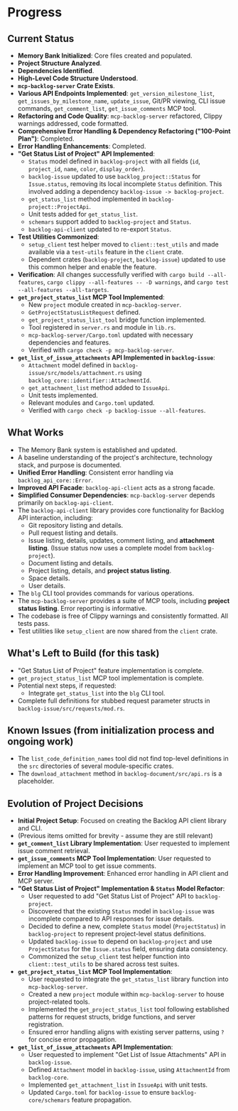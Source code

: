# Progress

## Current Status
-   **Memory Bank Initialized**: Core files created and populated.
-   **Project Structure Analyzed**.
-   **Dependencies Identified**.
-   **High-Level Code Structure Understood**.
-   **`mcp-backlog-server` Crate Exists**.
-   **Various API Endpoints Implemented**: `get_version_milestone_list`, `get_issues_by_milestone_name`, `update_issue`, Git/PR viewing, CLI issue commands, `get_comment_list`, `get_issue_comments` MCP tool.
-   **Refactoring and Code Quality**: `mcp-backlog-server` refactored, Clippy warnings addressed, code formatted.
-   **Comprehensive Error Handling & Dependency Refactoring ("100-Point Plan")**: Completed.
-   **Error Handling Enhancements**: Completed.
-   **"Get Status List of Project" API Implemented**:
    -   `Status` model defined in `backlog-project` with all fields (`id`, `project_id`, `name`, `color`, `display_order`).
    -   `backlog-issue` updated to use `backlog_project::Status` for `Issue.status`, removing its local incomplete `Status` definition. This involved adding a dependency `backlog-issue -> backlog-project`.
    -   `get_status_list` method implemented in `backlog-project::ProjectApi`.
    -   Unit tests added for `get_status_list`.
    -   `schemars` support added to `backlog-project` and `Status`.
    -   `backlog-api-client` updated to re-export `Status`.
-   **Test Utilities Commonized**:
    -   `setup_client` test helper moved to `client::test_utils` and made available via a `test-utils` feature in the `client` crate.
    -   Dependent crates (`backlog-project`, `backlog-issue`) updated to use this common helper and enable the feature.
-   **Verification**: All changes successfully verified with `cargo build --all-features`, `cargo clippy --all-features -- -D warnings`, and `cargo test --all-features --all-targets`.
-   **`get_project_status_list` MCP Tool Implemented**:
    -   New `project` module created in `mcp-backlog-server`.
    -   `GetProjectStatusListRequest` defined.
    -   `get_project_status_list_tool` bridge function implemented.
    -   Tool registered in `server.rs` and module in `lib.rs`.
    -   `mcp-backlog-server/Cargo.toml` updated with necessary dependencies and features.
    -   Verified with `cargo check -p mcp-backlog-server`.
-   **`get_list_of_issue_attachments` API Implemented in `backlog-issue`**:
    -   `Attachment` model defined in `backlog-issue/src/models/attachment.rs` using `backlog_core::identifier::AttachmentId`.
    -   `get_attachment_list` method added to `IssueApi`.
    -   Unit tests implemented.
    -   Relevant modules and `Cargo.toml` updated.
    -   Verified with `cargo check -p backlog-issue --all-features`.

## What Works
-   The Memory Bank system is established and updated.
-   A baseline understanding of the project's architecture, technology stack, and purpose is documented.
-   **Unified Error Handling**: Consistent error handling via `backlog_api_core::Error`.
-   **Improved API Facade**: `backlog-api-client` acts as a strong facade.
-   **Simplified Consumer Dependencies**: `mcp-backlog-server` depends primarily on `backlog-api-client`.
-   The `backlog-api-client` library provides core functionality for Backlog API interaction, including:
    -   Git repository listing and details.
    -   Pull request listing and details.
    -   Issue listing, details, updates, comment listing, and **attachment listing**. (Issue status now uses a complete model from `backlog-project`).
    -   Document listing and details.
    -   Project listing, details, and **project status listing**.
    -   Space details.
    -   User details.
-   The `blg` CLI tool provides commands for various operations.
-   The `mcp-backlog-server` provides a suite of MCP tools, including **project status listing**. Error reporting is informative.
-   The codebase is free of Clippy warnings and consistently formatted. All tests pass.
-   Test utilities like `setup_client` are now shared from the `client` crate.

## What's Left to Build (for this task)
-   "Get Status List of Project" feature implementation is complete.
-   `get_project_status_list` MCP tool implementation is complete.
-   Potential next steps, if requested:
    -   Integrate `get_status_list` into the `blg` CLI tool.
-   Complete full definitions for stubbed request parameter structs in `backlog-issue/src/requests/mod.rs`.

## Known Issues (from initialization process and ongoing work)
-   The `list_code_definition_names` tool did not find top-level definitions in the `src` directories of several module-specific crates.
-   The `download_attachment` method in `backlog-document/src/api.rs` is a placeholder.

## Evolution of Project Decisions
-   **Initial Project Setup**: Focused on creating the Backlog API client library and CLI.
-   (Previous items omitted for brevity - assume they are still relevant)
-   **`get_comment_list` Library Implementation**: User requested to implement issue comment retrieval.
-   **`get_issue_comments` MCP Tool Implementation**: User requested to implement an MCP tool to get issue comments.
-   **Error Handling Improvement**: Enhanced error handling in API client and MCP server.
-   **"Get Status List of Project" Implementation & `Status` Model Refactor**:
    -   User requested to add "Get Status List of Project" API to `backlog-project`.
    -   Discovered that the existing `Status` model in `backlog-issue` was incomplete compared to API responses for issue details.
    -   Decided to define a new, complete `Status` model (`ProjectStatus`) in `backlog-project` to represent project-level status definitions.
    -   Updated `backlog-issue` to depend on `backlog-project` and use `ProjectStatus` for the `Issue.status` field, ensuring data consistency.
    -   Commonized the `setup_client` test helper function into `client::test_utils` to be shared across test suites.
-   **`get_project_status_list` MCP Tool Implementation**:
    -   User requested to integrate the `get_status_list` library function into `mcp-backlog-server`.
    -   Created a new `project` module within `mcp-backlog-server` to house project-related tools.
    -   Implemented the `get_project_status_list` tool following established patterns for request structs, bridge functions, and server registration.
    -   Ensured error handling aligns with existing server patterns, using `?` for concise error propagation.
-   **`get_list_of_issue_attachments` API Implementation**:
    -   User requested to implement "Get List of Issue Attachments" API in `backlog-issue`.
    -   Defined `Attachment` model in `backlog-issue`, using `AttachmentId` from `backlog-core`.
    -   Implemented `get_attachment_list` in `IssueApi` with unit tests.
    -   Updated `Cargo.toml` for `backlog-issue` to ensure `backlog-core/schemars` feature propagation.
